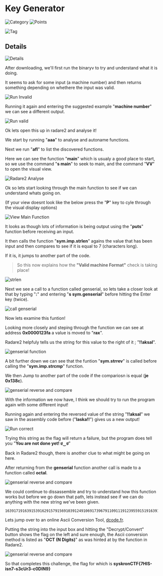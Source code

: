 # Key Generator

![Category](http://img.shields.io/badge/Category-Wednesday-orange?style=for-the-badge) ![Points](http://img.shields.io/badge/Points-300-brightgreen?style=for-the-badge)

![Tag](https://img.shields.io/badge/Tag-reverse%20engineering-blue?style=plastic)

## Details

![Details](images/keygen_details.png)

After downloading, we'll first run the binaryv to try and understand what it is doing. 

It seems to ask for some input (a machine number) and then returns something depending on whethere the input was valid.

![Run Invalid](images/keygen_run_keygen_invalid_input.png)

Running it again and entering the suggested example "**machine number**" we can see a different output.

![Run valid](images/keygen_run_keygen_valid_input.png)

Ok lets open this up in radare2 and analyse it!

We start by running "**aaa**" to analyse and autoname functions.

Next we run "**afl**" to list the discovered functions.

Here we can see the function "**main**" which is usualy a good place to start, so we use the command "**s main**" to seek to main, and the command "**VV**" to open the visual view. 

![Radare2 Analyse](images/keygen_r2_step1.png)

Ok so lets start looking through the main function to see if we can understand whats going on.

(If your view doesnt look like the below press the "**P**" key to cyle through the visual display options)

![View Main Function](images/keygen_r2_step2.png)

It looks as though lots of information is being output using the "**puts**" function before receiving an input. 

It then calls the function "**sym.imp.strlen**" agains the value that has been input and then compares to see if it is equal to 7 (characters long).

If it is, it jumps to another part of the code.

> So this now explains how the **"Valid machine Format"** check is taking place!

![strlen](images/keygen_r2_strlen.png)

Next we see a call to a function called genserial, so lets take a closer look at that by typing "**:**" and entering "**s sym.genserial**" before hitting  the Enter key (twice).

![call genserial](images/keygen_seek_genserial.png)

Now lets examine this funtion!

Looking more closely and steping through the function we can see at address **0x0000123fa** a value is moved to "**rax**".

Radare2 helpfuly tells us the string for this value to the right of it ; "**!!aksal**".

![genserial function](images/keygen_genserial.png)

A bit further down we can see that the funtion "**sym.strrev**" is called before calling the "**sym.imp.strcmp**" function. 

We then Jump to another part of the code if the compariosn is equal (**je 0x138c**).

![genserial reverse and compare](images/keygen_genserial_JE.png)

With the information we now have, I think we should try to run the program again with some different input!

Running again and entering the reversed value of the string "**!!aksal**" we saw in the assembly code before ("**laska!!**") gives us a new output!

![Run correct](images/keygen_run_keygen_valid_correct.png)

Trying this string as the flag will return a failure, but the program does tell you "**You are not done yet! ಠ‿ಠ**"

Back in Radare2 though, there is another clue to what might be going on here. 

After returning from the **genserial** function another call is made to a function called **octal**.

![genserial reverse and compare](images/keygen_genserial_call_octal.png)

We could continue to dissassemble and try to understand how this function works but before we go down that path, lets instead see if we can do anything with the new string we've been given. 

```
1639171916391539162915791569103912491069173967911091119123955915191639156967955916396391439125916296395591439609104911191169719175
```

Lets jump over to an online Ascii Conversion Tool, [dcode.fr](https://www.dcode.fr/ascii-code).

Putting the string into the input box and hitting the "Decrypt/Convert" button shows the flag on the left and sure enough, the Ascii conversion method is listed as "**OCT (N Digits)**" as was hinted at by the function in Radare2.

![genserial reverse and compare](images/keygen_ascii_dcode.png)

So that completes this challenge, the flag for which is **syskronCTF{7HIS-isn7-s3cUr3-c0DIN9}**

